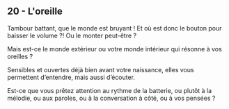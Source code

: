 ## 20 - L'oreille

Tambour battant, que le monde est bruyant !
Et où est donc le bouton pour baisser le volume ?! Ou le monter peut-être ?

Mais est-ce le monde extérieur ou votre monde intérieur qui résonne à vos oreilles ?

Sensibles et ouvertes déjà bien avant votre naissance, elles vous permettent d’entendre, mais aussi d’écouter.

Est-ce que vous prêtez attention au rythme de la batterie, ou plutôt à la mélodie, ou aux paroles, ou à la conversation à côté, ou à vos pensées ? 

